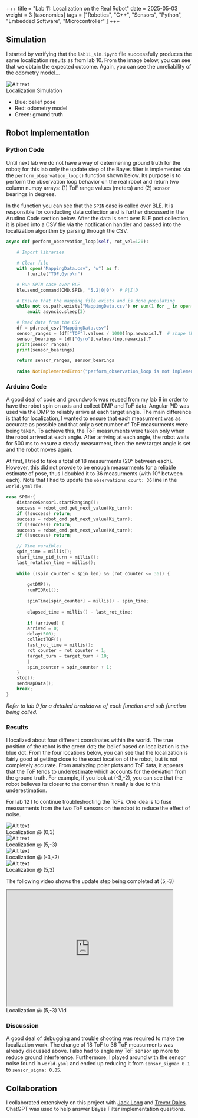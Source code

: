 +++
title = "Lab 11: Localization on the Real Robot"
date = 2025-05-03
weight = 3
[taxonomies]
tags = ["Robotics", "C++", "Sensors", "Python", "Embedded Software", "Microcontroller" ]
+++

## Simulation  

I started by verifying that the `lab11_sim.ipynb` file successfully produces the same localization results as from lab 10. From the image below, you can see that we obtain the expected outcome. Again, you can see the unreliability of the odometry model...

<img src="/Fast Robots Media/Lab 11/Sim.png" alt="Alt text" style="display:block;">
<figcaption>Localization Simulation</figcaption>

- Blue: belief pose
- Red: odometry model
- Green: ground truth

## Robot Implementation

### Python Code

Until next lab we do not have a way of determening ground truth for the robot; for this lab only the update step of the Bayes filter is implemented via the `perform_observation_loop()` function shown below. Its purpose is to perform the observation loop behavior on the real robot and return two column numpy arrays: (1) ToF range values (meters) and (2) sensor bearings in degrees.

In the function you can see that the `SPIN` case is called over BLE. It is responsible for conducting data collection and is further discussed in the Arudino Code section below. After the data is sent over BLE post collection, it is piped into a CSV file via the notification handler and passed into the localization algorithm by parsing through the CSV.

```python
async def perform_observation_loop(self, rot_vel=120):
    
    # Import libraries

    # Clear file
    with open("MappingData.csv", "w") as f:
        f.write("TOF,Gyro\n")

    # Run SPIN case over BLE
    ble.send_command(CMD.SPIN, "5.2|0|0")  # P|I|D

    # Ensure that the mapping file exists and is done populating
    while not os.path.exists("MappingData.csv") or sum(1 for _ in open("MappingData.csv")) < 37:
        await asyncio.sleep(3)

    # Read data from the CSV
    df = pd.read_csv("MappingData.csv")
    sensor_ranges = (df["TOF"].values / 1000)[np.newaxis].T  # shape (N, 1), in meters
    sensor_bearings = (df["Gyro"].values)[np.newaxis].T
    print(sensor_ranges)
    print(sensor_bearings)

    return sensor_ranges, sensor_bearings
    
    raise NotImplementedError("perform_observation_loop is not implemented")
```

### Arduino Code

A good deal of code and groundwork was reused from my lab 9 in order to have the robot spin on axis and collect DMP and ToF data. Angular PID was used via the DMP to reliably arrive at each target angle. The main difference is that for localization, I wanted to ensure that each measurment was as accurate as possible and that only a set number of ToF measurments were being taken. To achieve this, the ToF measruments were taken only when the robot arrived at each angle. After arriving at each angle, the robot waits for 500 ms to ensure a steady measurment, then the new target angle is set and the robot moves again. 

At first, I tried to take a total of 18 measurments (20° between each). However, this did not provde to be enough measurments for a reliable estimate of pose, thus I doubled it to 36 measurments (with 10° between each). Note that I had to update the `observations_count: 36` line in the `world.yaml` file.

```c++
case SPIN:{
    distanceSensor1.startRanging();
    success = robot_cmd.get_next_value(Kp_turn);
    if (!success) return;
    success = robot_cmd.get_next_value(Ki_turn);
    if (!success) return;
    success = robot_cmd.get_next_value(Kd_turn);
    if (!success) return;

    // Time varaibles
    spin_time = millis();
    start_time_pid_turn = millis();
    last_rotation_time = millis();
    
    while ((spin_counter < spin_len) && (rot_counter <= 36)) {
        
        getDMP();
        runPIDRot();
        
        spinTime[spin_counter] = millis() - spin_time;
        
        elapsed_time = millis() - last_rot_time;
        
        if (arrived) {
        arrived = 0;
        delay(500);
        collectTOF();
        last_rot_time = millis();
        rot_counter = rot_counter + 1;
        target_turn = target_turn + 10;
        }   
        spin_counter = spin_counter + 1;
    }
    stop();
    sendMapData();
    break;
}
```

*Refer to lab 9 for a detailed breakdown of each function and sub function being called.* 

### Results 

I localized about four different coordinates within the world. The true position of the robot is the green dot; the belief based on localization is the blue dot. From the four locations below, you can see that the localization is fairly good at getting close to the exact location of the robot, but is not completely accurate. From analyzing polar plots and ToF data, it appears that the ToF tends to underestimate which accounts for the deviation from the ground truth. For example, if you look at (-3,-2), you can see that the robot believes its closer to the corner than it really is due to this underestimation. 

For lab 12 I to continue troubleshooting the ToFs. One idea is to fuse measurments from the two ToF sensors on the robot to reduce the effect of noise. 

<img src="/Fast Robots Media/Lab 11/Loc_0,3.png" alt="Alt text" style="display:block;">
<figcaption>Localization @ (0,3)</figcaption>

<img src="/Fast Robots Media/Lab 11/Loc_5,-3.png" alt="Alt text" style="display:block;">
<figcaption>Localization @ (5,-3)</figcaption>

<img src="/Fast Robots Media/Lab 11/Loc_-3,-2.png" alt="Alt text" style="display:block;">
<figcaption>Localization @ (-3,-2)</figcaption>

<img src="/Fast Robots Media/Lab 11/Loc_5,3.png" alt="Alt text" style="display:block;">
<figcaption>Localization @ (5,3)</figcaption>

The following video shows the update step being completed at (5,-3)

<iframe width="450" height="315" src="https://www.youtube.com/embed/QVTVIbofqAE"allowfullscreen></iframe>
<figcaption>Localization @ (5,-3) Vid</figcaption>

### Discussion 
A good deal of debugging and trouble shooting was required to make the localization work. The change of 18 ToF to 36 ToF measurments was already discussed above. I also had to angle my ToF sensor up more to reduce ground interference. Furthermore, I played around with the sensor noise found in `world.yaml` and ended up reducing it from `sensor_sigma: 0.1` to `sensor_sigma: 0.05`.

## Collaboration

I collaborated extensively on this project with [Jack Long](https://jack-d-long.github.io/) and [Trevor Dales](https://trevordales.github.io/). ChatGPT was used to help answer Bayes Filter implementation questions.